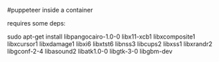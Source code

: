 #puppeteer inside a container

requires some deps:

sudo apt-get install libpangocairo-1.0-0 libx11-xcb1 libxcomposite1 libxcursor1 libxdamage1 libxi6 libxtst6 libnss3 libcups2 libxss1 libxrandr2 libgconf-2-4 libasound2 libatk1.0-0 libgtk-3-0 libgbm-dev

